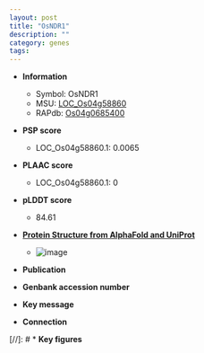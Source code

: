```yaml
---
layout: post
title: "OsNDR1"
description: ""
category: genes
tags: 
---
```


* **Information**  
    + Symbol: OsNDR1  
    + MSU: [LOC_Os04g58860](http://rice.plantbiology.msu.edu/cgi-bin/ORF_infopage.cgi?orf=LOC_Os04g58860)  
    + RAPdb: [Os04g0685400](http://rapdb.dna.affrc.go.jp/viewer/gbrowse_details/irgsp1?name=Os04g0685400)  

* **PSP score**  
    + LOC_Os04g58860.1: 0.0065 

* **PLAAC score**  
    + LOC_Os04g58860.1: 0 

* **pLDDT score**
    + 84.61

* **[Protein Structure from AlphaFold and UniProt](https://www.uniprot.org/uniprotkb/Q7XPU0/entry#structure)**
    + ![image](https://ricepsp.github.io/images/Q7/AF-Q7XPU0-F1.png)

* **Publication**  

* **Genbank accession number**  

* **Key message**  

* **Connection**  

[//]: # * **Key figures**  


